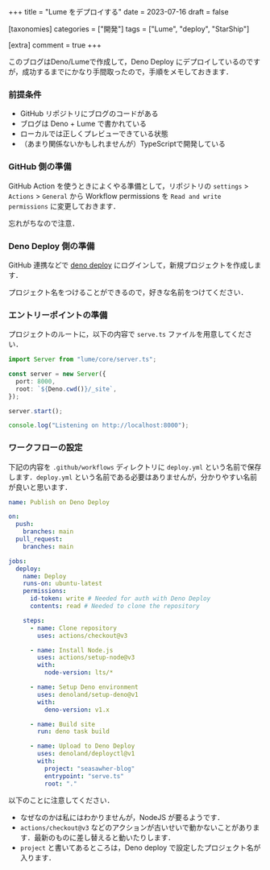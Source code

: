 +++
title = "Lume をデプロイする"
date = 2023-07-16
draft = false

[taxonomies]
categories = ["開発"]
tags = ["Lume", "deploy", "StarShip"]

[extra]
comment = true
+++

このブログはDeno/Lumeで作成して，Deno Deploy にデプロイしているのですが，成功するまでにかなり手間取ったので，手順をメモしておきます．

### 前提条件

* GitHub リポジトリにブログのコードがある
* ブログは Deno + Lume で書かれている
* ローカルでは正しくプレビューできている状態
* （あまり関係ないかもしれませんが）TypeScriptで開発している

### GitHub 側の準備

GitHub Action を使うときによくやる準備として，リポジトリの `settings` > `Actions` > `General` から Workflow permissions を `Read and write permissions` に変更しておきます．

忘れがちなので注意．

### Deno Deploy 側の準備

GitHub 連携などで [deno deploy](https://deno.com/deploy) にログインして，新規プロジェクトを作成します．

プロジェクト名をつけることができるので，好きな名前をつけてください．

### エントリーポイントの準備

プロジェクトのルートに，以下の内容で `serve.ts` ファイルを用意してください．

```ts
import Server from "lume/core/server.ts";

const server = new Server({
  port: 8000,
  root: `${Deno.cwd()}/_site`,
});

server.start();

console.log("Listening on http://localhost:8000");
```

### ワークフローの設定

下記の内容を `.github/workflows` ディレクトリに `deploy.yml` という名前で保存します．`deploy.yml` という名前である必要はありませんが，分かりやすい名前が良いと思います．

```yml
name: Publish on Deno Deploy

on:
  push:
    branches: main
  pull_request:
    branches: main

jobs:
  deploy:
    name: Deploy
    runs-on: ubuntu-latest
    permissions:
      id-token: write # Needed for auth with Deno Deploy
      contents: read # Needed to clone the repository

    steps:
      - name: Clone repository
        uses: actions/checkout@v3

      - name: Install Node.js
        uses: actions/setup-node@v3
        with:
          node-version: lts/*

      - name: Setup Deno environment
        uses: denoland/setup-deno@v1
        with:
          deno-version: v1.x

      - name: Build site
        run: deno task build

      - name: Upload to Deno Deploy
        uses: denoland/deployctl@v1
        with:
          project: "seasawher-blog"
          entrypoint: "serve.ts"
          root: "."
```

以下のことに注意してください．

* なぜなのかは私にはわかりませんが，NodeJS が要るようです．
* `actions/checkout@v3` などのアクションが古いせいで動かないことがあります．最新のものに差し替えると動いたりします．
* `project` と書いてあるところは，Deno deploy で設定したプロジェクト名が入ります．

